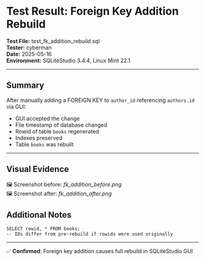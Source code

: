 # Test Result: Foreign Key Addition Rebuild

**Test File:** test_fk_addition_rebuild.sql  
**Tester:** cyberman  
**Date:** 2025-05-16  
**Environment:** SQLiteStudio 3.4.4, Linux Mint 22.1

---

## Summary

After manually adding a FOREIGN KEY to `author_id` referencing `authors.id` via GUI:

- GUI accepted the change
- File timestamp of database changed
- Rowid of table `books` regenerated
- Indexes preserved
- Table `books` was rebuilt

---

## Visual Evidence

🖼️ Screenshot before: _fk_addition_before.png_  
🖼️ Screenshot after: _fk_addition_after.png_

## Additional Notes

```
SELECT rowid, * FROM books;
-- IDs differ from pre-rebuild if rowids were used originally
```

---

✅ **Confirmed**: Foreign key addition causes full rebuild in SQLiteStudio GUI
